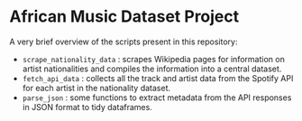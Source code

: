 # African Music Dataset Project

A very brief overview of the scripts present in this repository:

- `scrape_nationality_data` : scrapes Wikipedia pages for information on artist nationalities and compiles the information into a central dataset.
- `fetch_api_data` : collects all the track and artist data from the Spotify API for each artist in the nationality dataset.
- `parse_json` : some functions to extract metadata from the API responses in JSON format to tidy dataframes.
